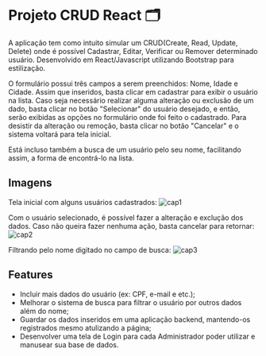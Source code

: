 # Projeto CRUD React 🗂️

A aplicação tem como intuito simular um CRUD(Create, Read, Update, Delete) onde é possível Cadastrar, Editar, Verificar ou Remover determinado usuário. 
Desenvolvido em React/Javascript utilizando Bootstrap para estilização. 

O formulário possui três campos a serem preenchidos: Nome, Idade e Cidade. Assim que inseridos, basta clicar em cadastrar para exibir o usuário na lista. 
Caso seja necessário realizar alguma alteração ou exclusão de um dado, basta clicar no botão "Selecionar" do usuário desejado, e então, serão exibidas as opções no formulário onde foi feito o cadastrado. Para desistir da alteração ou remoção, basta clicar no botão "Cancelar" e o sistema voltará para tela inicial.

Está incluso também a busca de um usuário pelo seu nome, facilitando assim, a forma de encontrá-lo na lista. 
 
## Imagens

Tela inicial com alguns usuários cadastrados:
![cap1](https://user-images.githubusercontent.com/76922943/219395032-92f4ac5f-7ad3-4234-a93c-53ce5c144d41.png)

Com o usuário selecionado, é possível fazer a alteração e exclução dos dados. Caso não queira fazer nenhuma ação, basta cancelar para retornar:
![cap2](https://user-images.githubusercontent.com/76922943/219395060-b75fe720-b71a-4aac-9b8b-64d040b06ac0.png)

Filtrando pelo nome digitado no campo de busca:
![cap3](https://user-images.githubusercontent.com/76922943/219395083-02735951-a8ff-4b95-bb7f-f85189c21268.png)

## Features

- Incluir mais dados do usuário (ex: CPF, e-mail e etc.);
- Melhorar o sistema de busca para filtrar o usuário por outros dados além do nome;
- Guardar os dados inseridos em uma aplicação backend, mantendo-os registrados mesmo atulizando a página;
- Desenvolver uma tela de Login para cada Administrador poder utilizar e manusear sua base de dados.

